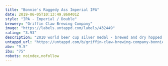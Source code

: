 ```yaml
---
title: "Bonnie's Raggedy Ass Imperial IPA"
date: 2019-06-05T10:13:49.860401Z
style: "IPA - Imperial / Double"
brewery: "Griffin Claw Brewing Company"
image: "https://labels.untappd.com/labels/432449"
rating: "3.93"
description: "2010 world beer cup silver medal - brewed and dry hopped with American, Centennial, Columbus, Cascade and Bravo."
untappd_url: "https://untappd.com/b/griffin-claw-brewing-company-bonnie-s-raggedy-ass-imperial-ipa/432449"
abv: "9.5"
ibu: "75"
robots: noindex,nofollow
---
```

